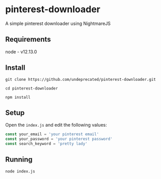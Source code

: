 # pinterest-downloader
A simple pinterest downloader using NightmareJS

## Requirements

node - v12.13.0

## Install

```
git clone https://github.com/undeprecated/pinterest-downloader.git

```

```
cd pinterest-downloader
```

```
npm install
```

## Setup

Open the `index.js` and edit the following values:

```javascript
const your_email = 'your pinterest email'
const your_password = 'your pinterest password'
const search_keyword = 'pretty lady'
```

## Running

```node index.js```